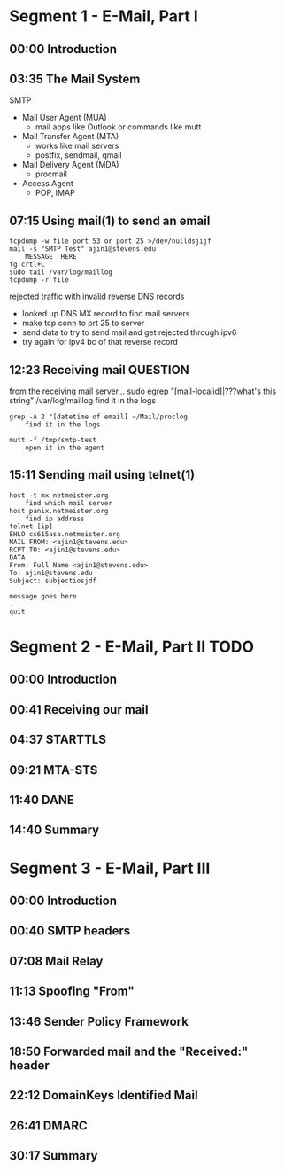 # Segment 1 - E-Mail, Part I
## 00:00​ Introduction
## 03:35​ The Mail System

SMTP
- Mail User Agent (MUA)
	- mail apps like Outlook or commands like mutt
- Mail Transfer Agent (MTA)
	- works like mail servers
	- postfix, sendmail, qmail
- Mail Delivery Agent (MDA)
	- procmail
- Access Agent
	- POP, IMAP


## 07:15​ Using mail(1) to send an email
	tcpdump -w file port 53 or port 25 >/dev/nulldsjijf
	mail -s "SMTP Test" ajin1@stevens.edu
		MESSAGE  HERE
	fg crtl+C
	sudo tail /var/log/maillog
	tcpdump -r file

rejected traffic with invalid reverse DNS records

- looked up DNS MX record to find mail servers
- make tcp conn to prt 25 to server
- send data to try to send mail and get rejected through ipv6
- try again for ipv4 bc of that reverse record

## 12:23​ Receiving mail QUESTION
from the receiving mail server...
	sudo egrep "[mail-localid]|???what's this string" /var/log/maillog
		find it in the logs

	grep -A 2 "[datetime of email] ~/Mail/proclog
		find it in the logs

	mutt -f /tmp/smtp-test
		open it in the agent

## 15:11​ Sending mail using telnet(1)
	host -t mx netmeister.org
		find which mail server
	host panix.netmeister.org
		find ip address
	telnet [ip]
	EHLO cs615asa.netmeister.org
	MAIL FROM: <ajin1@stevens.edu>
	RCPT TO: <ajin1@stevens.edu>
	DATA
	From: Full Name <ajin1@stevens.edu>
	To: ajin1@stevens.edu
	Subject: subjectiosjdf
	
	message goes here
	.
	quit

# Segment 2 - E-Mail, Part II TODO
## 00:00​ Introduction
## 00:41​ Receiving our mail
## 04:37​ STARTTLS
## 09:21​ MTA-STS
## 11:40​ DANE
## 14:40​ Summary

# Segment 3 - E-Mail, Part III
## 00:00​ Introduction
## 00:40​ SMTP headers
## 07:08​ Mail Relay
## 11:13​ Spoofing "From"
## 13:46​ Sender Policy Framework
## 18:50​ Forwarded mail and the "Received:" header
## 22:12​ DomainKeys Identified Mail
## 26:41​ DMARC
## 30:17​ Summary